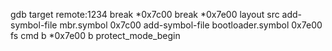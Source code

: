 gdb
target remote:1234
break *0x7c00
break *0x7e00
layout src
add-symbol-file mbr.symbol 0x7c00
add-symbol-file bootloader.symbol 0x7e00
fs cmd
b *0x7e00
b protect_mode_begin

